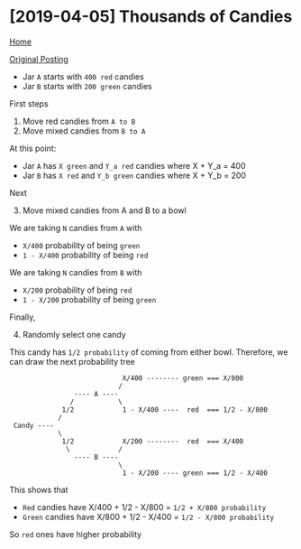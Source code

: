# [2019-04-05] Thousands of Candies

[Home](../README.md)

[Original Posting](https://brilliant.org/daily-problems/candy-mix/)

* Jar `A` starts with `400 red` candies
* Jar `B` starts with `200 green` candies

First steps

1. Move red candies from `A to B`
2. Move mixed candies from `B to A`

At this point:

* Jar `A` has `X green` and `Y_a red`   candies where X + Y_a = 400
* Jar `B` has `X red`   and `Y_b green` candies where X + Y_b = 200

Next

3. Move mixed candies from A and B to a bowl

We are taking `N` candies from `A` with

* `X/400`       probability of being `green`
* `1 - X/400` probability of being `red`

We are taking `N` candies from `B` with

* `X/200`       probability of being `red`
* `1 - X/200` probability of being `green`

Finally,

4. Randomly select one candy

This candy has `1/2 probability` of coming from either bowl. Therefore, we can draw the next probability tree

```text
                            X/400 -------- green === X/800
                           /
                ---- A ----
               /           \
             1/2            1 - X/400 ----  red  === 1/2 - X/800
            /
 Candy ----
            \
             1/2            X/200 --------  red  === X/400
              \            /
                ---- B ----
                           \
                            1 - X/200 ---- green === 1/2 - X/400
```

This shows that

* `Red`   candies have X/400 + 1/2 - X/800 = `1/2 + X/800 probability`
* `Green` candies have X/800 + 1/2 - X/400 = `1/2 - X/800 probability`

So `red` ones have higher probability
